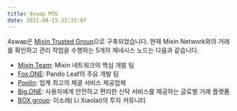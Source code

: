```yaml
---
title: 4swap MTG
date: 2021-08-15 22:33:07
---
```


4swap은 [Mixin Trusted Group](https://developers.mixin.one/document/mainnet/mtg)으로 구축되었습니다. 현재 Mixin Network와의 거래를 확인하고 관리 작업을 수행하는 5개의 제네시스 노드는 다음과 같습니다.

- [Mixin Team](https://mixin.one/): Mixin 네트워크의 핵심 개발 팀
- [Fox.ONE](https://fox.one/): Pando Leaf의 주요 개발 팀
- [Poolin](https://poolin.com/): 업계 최고의 채굴 서비스 제공업체
- [Big.ONE](https://big.one/): 사용자에게 안전하고 편리한 신탁 서비스를 제공하는 글로벌 거래 플랫폼
- [BOX group](https://onregularinvesting.com/): 이소래( Li Xiaolai)의 투자 커뮤니티

